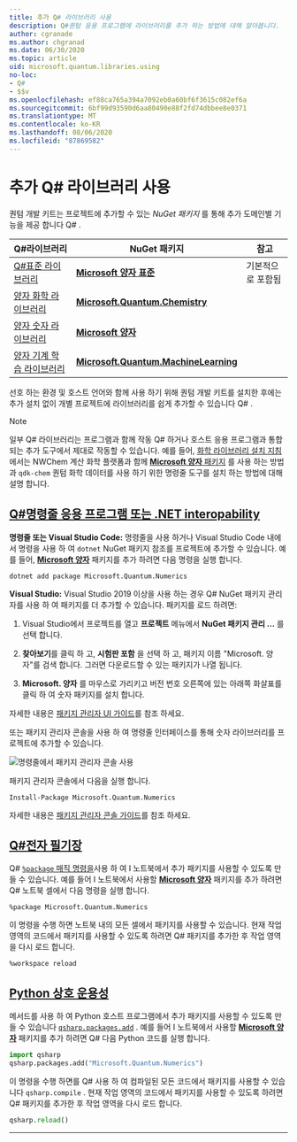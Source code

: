 ```yaml
---
title: 추가 Q# 라이브러리 사용
description: Q#퀀텀 응용 프로그램에 라이브러리를 추가 하는 방법에 대해 알아봅니다.
author: cgranade
ms.author: chgranad
ms.date: 06/30/2020
ms.topic: article
uid: microsoft.quantum.libraries.using
no-loc:
- Q#
- $$v
ms.openlocfilehash: ef88ca765a394a7092eb0a60bf6f3615c082ef6a
ms.sourcegitcommit: 6bf99d93590d6aa80490e88f2fd74dbbee8e0371
ms.translationtype: MT
ms.contentlocale: ko-KR
ms.lasthandoff: 08/06/2020
ms.locfileid: "87869582"
---
```

# <a name="using-additional-no-locq-libraries"></a>추가 Q# 라이브러리 사용

퀀텀 개발 키트는 프로젝트에 추가할 수 있는 _NuGet 패키지_ 를 통해 추가 도메인별 기능을 제공 합니다 Q# .

| Q#라이브러리  | NuGet 패키지 | 참고 |
|---------|---------|--------|
| [Q#표준 라이브러리](xref:microsoft.quantum.libraries.standard.intro) | [**Microsoft 양자 표준**](https://www.nuget.org/packages/Microsoft.Quantum.Standard) | 기본적으로 포함됨 |
| [양자 화학 라이브러리](xref:microsoft.quantum.chemistry.concepts.intro) | [**Microsoft.Quantum.Chemistry**](https://www.nuget.org/packages/Microsoft.Quantum.Chemistry) | |
| [양자 숫자 라이브러리](xref:microsoft.quantum.numerics.intro) | [**Microsoft 양자**](https://www.nuget.org/packages/Microsoft.Quantum.Numerics) | |
| [양자 기계 학습 라이브러리](xref:microsoft.quantum.libraries.machine-learning.intro) | [**Microsoft.Quantum.MachineLearning**](https://www.nuget.org/packages/Microsoft.Quantum.MachineLearning) | |

선호 하는 환경 및 호스트 언어와 함께 사용 하기 위해 퀀텀 개발 키트를 설치한 후에는 추가 설치 없이 개별 프로젝트에 라이브러리를 쉽게 추가할 수 있습니다 Q# .

> [!NOTE]
> 일부 Q# 라이브러리는 프로그램과 함께 작동 Q# 하거나 호스트 응용 프로그램과 통합 되는 추가 도구에서 제대로 작동할 수 있습니다.
> 예를 들어, [화학 라이브러리 설치 지침](xref:microsoft.quantum.chemistry.concepts.installation) 에서는 NWChem 계산 화학 플랫폼과 함께 [ **Microsoft 양자** 패키지](https://www.nuget.org/packages/Microsoft.Quantum.Chemistry) 를 사용 하는 방법과 `qdk-chem` 퀀텀 화학 데이터를 사용 하기 위한 명령줄 도구를 설치 하는 방법에 대해 설명 합니다.

## <a name="no-locq-command-line-applications-or-net-interopability"></a>[Q#명령줄 응용 프로그램 또는 .NET interopability](#tab/tabid-csproj)

**명령줄 또는 Visual Studio Code:** 명령줄을 사용 하거나 Visual Studio Code 내에서 명령을 사용 하 여 `dotnet` NuGet 패키지 참조를 프로젝트에 추가할 수 있습니다.
예를 들어, [**Microsoft 양자**](https://www.nuget.org/packages/Microsoft.Quantum.Numerics) 패키지를 추가 하려면 다음 명령을 실행 합니다.

```dotnetcli
dotnet add package Microsoft.Quantum.Numerics
```

**Visual Studio:** Visual Studio 2019 이상을 사용 하는 경우 Q# NuGet 패키지 관리자를 사용 하 여 패키지를 더 추가할 수 있습니다.
패키지를 로드 하려면: 
1. Visual Studio에서 프로젝트를 열고 **프로젝트** 메뉴에서 **NuGet 패키지 관리 ...** 를 선택 합니다.

2. **찾아보기**를 클릭 하 고, **시험판 포함** 을 선택 하 고, 패키지 이름 "Microsoft. 양자"를 검색 합니다. 그러면 다운로드할 수 있는 패키지가 나열 됩니다.

3. **Microsoft. 양자** 를 마우스로 가리키고 버전 번호 오른쪽에 있는 아래쪽 화살표를 클릭 하 여 숫자 패키지를 설치 합니다.

자세한 내용은 [패키지 관리자 UI 가이드](https://docs.microsoft.com/nuget/tools/package-manager-ui)를 참조 하세요.

또는 패키지 관리자 콘솔을 사용 하 여 명령줄 인터페이스를 통해 숫자 라이브러리를 프로젝트에 추가할 수 있습니다.

![명령줄에서 패키지 관리자 콘솔 사용](~/media/vs2017-nuget-console-menu.png)

패키지 관리자 콘솔에서 다음을 실행 합니다.

```
Install-Package Microsoft.Quantum.Numerics
```

자세한 내용은 [패키지 관리자 콘솔 가이드](https://docs.microsoft.com/nuget/tools/package-manager-console)를 참조 하세요.

## <a name="ino-locq-notebooks"></a>[Q#전자 필기장](#tab/tabid-notebook)

Q# [ `%package` 매직 명령을](xref:microsoft.quantum.iqsharp.magic-ref.package)사용 하 여 I 노트북에서 추가 패키지를 사용할 수 있도록 만들 수 있습니다.
예를 들어 I 노트북에서 사용할 [**Microsoft 양자**](https://www.nuget.org/packages/Microsoft.Quantum.Numerics) 패키지를 추가 하려면 Q# 노트북 셀에서 다음 명령을 실행 합니다.

```
%package Microsoft.Quantum.Numerics
```

이 명령을 수행 하면 노트북 내의 모든 셀에서 패키지를 사용할 수 있습니다.
현재 작업 영역의 코드에서 패키지를 사용할 수 있도록 하려면 Q# 패키지를 추가한 후 작업 영역을 다시 로드 합니다.

```
%workspace reload
```

## <a name="python-interoperability"></a>[Python 상호 운용성](#tab/tabid-python)


메서드를 사용 하 여 Python 호스트 프로그램에서 추가 패키지를 사용할 수 있도록 만들 수 있습니다 [`qsharp.packages.add`](https://docs.microsoft.com/python/qsharp/qsharp.packages.packages) .
예를 들어 I 노트북에서 사용할 [**Microsoft 양자**](https://www.nuget.org/packages/Microsoft.Quantum.Numerics) 패키지를 추가 하려면 Q# 다음 Python 코드를 실행 합니다.

```python
import qsharp
qsharp.packages.add("Microsoft.Quantum.Numerics")
```

이 명령을 수행 하면를 Q# 사용 하 여 컴파일된 모든 코드에서 패키지를 사용할 수 있습니다 `qsharp.compile` .
현재 작업 영역의 코드에서 패키지를 사용할 수 있도록 하려면 Q# 패키지를 추가한 후 작업 영역을 다시 로드 합니다.

```python
qsharp.reload()
```

***
